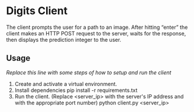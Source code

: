 # Digits Client

The client prompts the user for a path to an image. After hitting “enter” the client makes an HTTP POST request to the server, waits for the response, then displays the prediction integer to the user. 

## Usage

*Replace this line with some steps of how to setup and run the client*
1. Create and activate a virtual environment.
2. Install dependencies
  pip install -r requirements.txt
3. Run the client. (Replace <server_ip> with the server's IP address and <port> with the appropriate port number) 
  python client.py <server_ip> <port>

